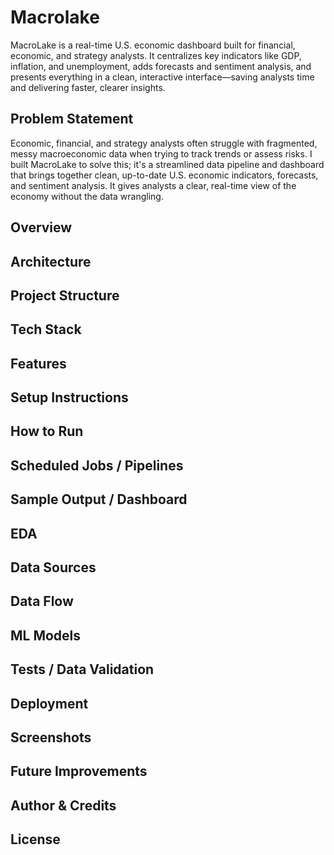 # Macrolake
MacroLake is a real-time U.S. economic dashboard built for financial, economic, and strategy analysts. It centralizes key indicators like GDP, inflation, and unemployment, adds forecasts and sentiment analysis, and presents everything in a clean, interactive interface—saving analysts time and delivering faster, clearer insights.

## Problem Statement
Economic, financial, and strategy analysts often struggle with fragmented, messy macroeconomic data when trying to track trends or assess risks. I built MacroLake to solve this; it's a streamlined data pipeline and dashboard that brings together clean, up-to-date U.S. economic indicators, forecasts, and sentiment analysis. It gives analysts a clear, real-time view of the economy without the data wrangling.

## Overview

## Architecture

## Project Structure

## Tech Stack

## Features

## Setup Instructions

## How to Run

## Scheduled Jobs / Pipelines

## Sample Output / Dashboard

## EDA

## Data Sources

## Data Flow

## ML Models

## Tests / Data Validation

## Deployment

## Screenshots

## Future Improvements

## Author & Credits

## License
